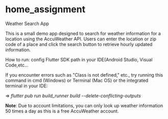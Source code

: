 # home_assignment
Weather Search App

This is a small demo app designed to search for weather information for a location using the AccuWeather API. Users can enter the location or zip code of a place and click the search button to retrieve hourly updated information.

How to run: config Flutter SDK path in your IDE(Android Studio, Visual Code,etc...

If you encounter errors such as "Class is not defined," etc., try running this command in cmd (Windows) or Terminal (Mac OS) or the integrated terminal in your IDE:

=> *flutter pub run build_runner build --delete-conflicting-outputs*

**Note**: Due to account limitations, you can only look up weather information 50 times a day as this is a free AccuWeather account.
